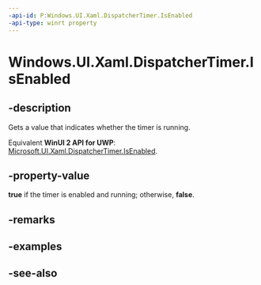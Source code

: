 ```yaml
---
-api-id: P:Windows.UI.Xaml.DispatcherTimer.IsEnabled
-api-type: winrt property
---
```


<!-- Property syntax
public bool IsEnabled { get; }
-->

# Windows.UI.Xaml.DispatcherTimer.IsEnabled

## -description
Gets a value that indicates whether the timer is running.

Equivalent **WinUI 2 API for UWP**: [Microsoft.UI.Xaml.DispatcherTimer.IsEnabled](/windows/winui/api/microsoft.ui.xaml.dispatchertimer.isenabled).

## -property-value
**true** if the timer is enabled and running; otherwise, **false**.

## -remarks

## -examples

## -see-also

